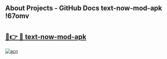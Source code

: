 ## About Projects - GitHub Docs text-now-mod-apk !67omv

# <h2><a href="https://andorid.site?title=text-now-mod-apk&ref=14PRO">🔗👉 🔴 text-now-mod-apk</a></h2>

[![acn](https://github.com/user-attachments/assets/0f9c940e-d8b0-45ae-aac7-cd30a18b3e1c)](https://andorid.site?title=text-now-mod-apk&ref=14PRO)

